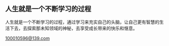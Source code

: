 ## 人生就是一个不断学习的过程
人生就是一个不断学习的过程，通过学习来充实自己的头脑，让自己更有智慧的生活下去，去探索那未知领域的神秘，去享受成长带来的快乐和惬意。

100010596@139.com
